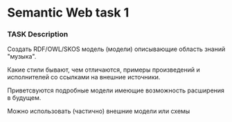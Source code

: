 # Semantic Web task 1


### TASK Description

Создать RDF/OWL/SKOS модель (модели) описывающие область знаний "музыка".

Какие стили бывают, чем отличаются, примеры произведений и исполнителей со ссылками на внешние источники.

Приветсвуются подробные модели имеющие возможность расширения в будущем.

Можно использовать (частично) внешние модели или схемы

